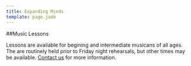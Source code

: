 ```yaml
---
title: Expanding Minds
template: page.jade
---
```


##Music Lessons

Lessons are available for begining and intermediate musicans of all ages.
The are routinely held prior to Friday night rehearsals, but other times may be available.
[Contact us](contact.html "Contact Page") for more information.
